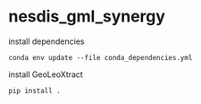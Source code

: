 # nesdis_gml_synergy

install dependencies

```conda env update --file conda_dependencies.yml```

install GeoLeoXtract

```pip install .```


